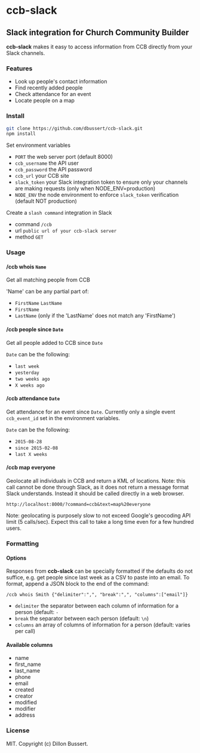 # ccb-slack

## Slack integration for Church Community Builder

**ccb-slack** makes it easy to access information from CCB directly from your Slack channels.

### Features

- Look up people's contact information
- Find recently added people
- Check attendance for an event
- Locate people on a map

### Install

```bash
git clone https://github.com/dbussert/ccb-slack.git
npm install
```

Set environment variables

- `PORT` the web server port (default 8000)
- `ccb_username` the API user
- `ccb_password` the API password
- `ccb_url` your CCB site
- `slack_token` your Slack integration token to ensure only your channels are making requests (only when NODE_ENV=production)
- `NODE_ENV` the node environment to enforce `slack_token` verification (default NOT production)

Create a `slash command` integration in Slack

- command `/ccb`
- url `public url of your ccb-slack server`
- method `GET` 

### Usage

#### /ccb whois `Name`

Get all matching people from CCB

'Name' can be any partial part of:

- `FirstName` `LastName`
- `FirstName`
- `LastName` (only if the 'LastName' does not match any 'FirstName')

#### /ccb people since `Date`

Get all people added to CCB since `Date`

`Date` can be the following:

- `last week`
- `yesterday`
- `two weeks ago`
- `X weeks ago`

#### /ccb attendance `Date`

Get attendance for an event since `Date`.  Currently only a single event `ccb_event_id` set in the environment variables.

`Date` can be the following:

- `2015-08-28`
- `since 2015-02-08`
- `last X weeks`

#### /ccb map everyone

Geolocate all individuals in CCB and return a KML of locations.  Note: this call cannot be done through Slack, as it does not return a message format Slack understands.  Instead it should be called directly in a web browser.

`http://localhost:8000/?command=ccb&text=map%20everyone`

Note: geolocating is purposely slow to not exceed Google's geocoding API limit (5 calls/sec).  Expect this call to take a long time even for a few hundred users.

### Formatting

#### Options

Responses from **ccb-slack** can be specially formatted if the defaults do not suffice, e.g. get people since last week as a CSV to paste into an email.  To format, append a JSON block to the end of the command:

`/ccb whois Smith {"delimiter":",", "break":",", "columns":["email"]}`

- `delimiter` the separator between each column of information for a person (default: ` - `
- `break` the separator between each person (default: `\n`)
- `columns` an array of columns of information for a person (default: varies per call)

#### Available columns

- name
- first_name
- last_name
- phone
- email
- created
- creator
- modified
- modifier
- address

### License

MIT. Copyright (c) Dillon Bussert.
